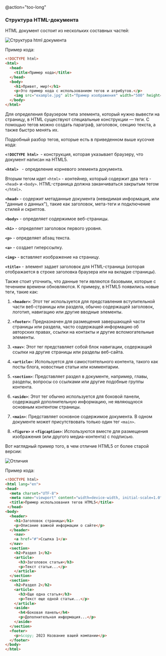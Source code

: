 @action="too-long"

### Структура HTML-документа

HTML документ состоит из нескольких составных частей:

![Структура html документа](/html_course/course/module%201/lesson%202/media/html-struktura-2.jpg)

Пример кода:
```html
<!DOCTYPE html>
<html>
  <head>
    <title>Пример кода</title>
  </head>
  <body>
    <h1>Привет, мир!</h1>
    <p>Это пример кода с использованием тегов и атрибутов.</p>
    <img src="example.jpg" alt="Пример изображения" width="500" height="300">
  </body>
</html>
```

Для определения браузером типа элемента, который нужно вывести на страницу, в HTML существуют специальные конструкции — теги. С помощью тегов можно создать параграф, заголовок, секцию текста, а также быстро менять их.

Подробный разбор тегов, которые есть в приведенном выше кусочке кода:

**`<!DOCTYPE html> `**- конструкция, которая указывает браузеру, что документ написан на HTML5.

**`<html> `** - определение корневого элемента документа.

Вторым тегом идет `<html>` - контейнер, который содержит два тега - `<head>` и `<body>`. HTML-страница должна заканчиваться закрытым тегом `</html>`.

**`<head>`** - содержит метаданные документа (невидимая информация, или "данные о данных"), такие как заголовок, мета-теги и подключение стилей и скриптов.

**`<body>`** - определяет содержимое веб-страницы.

**`<h1>`** - определяет заголовок первого уровня.

**`<p>`** - определяет абзац текста.

**`<a>`** - создает гиперссылку.

**`<img>`** - вставляет изображение на страницу. 

**`<title>`** - элемент задает заголовок для HTML-страница (которая отображается в строке заголовка браузера или на вкладке страницы).

Также стоит уточнить, что данные теги являются базовыми, которые с течением времени обновляются. К примеру, в HTML5 появились новые теги, такие как:

1. **`<header>`**: Этот тег используется для представления вступительной части веб-страницы или раздела, обычно содержащей заголовок, логотип, навигацию или другие вводные элементы.

2. **`<footer>`**: Предназначен для размещения завершающей части страницы или раздела, часто содержащей информацию об авторских правах, ссылки на контакты и другие вспомогательные элементы.

3. **`<nav>`**: Этот тег представляет собой блок навигации, содержащий ссылки на другие страницы или разделы веб-сайта.

4. **`<article>`**: Используется для самостоятельного контента, такого как посты блога, новостные статьи или комментарии.

5. **`<section>`**: Представляет раздел в документе, например, главы, разделы, вопросы со ссылками или другие подобные группы контента.

6. **`<aside>`**: Этот тег обычно используется для боковой панели, содержащей дополнительную информацию, не являющуюся основным контентом страницы.

7. **`<main>`**: Представляет основное содержимое документа. В одном документе может присутствовать только один тег `<main>`.

8. **`<figure>`** и **`<figcaption>`**: Используются вместе для размещения изображения (или другого медиа-контента) с подписью.

Вот наглядный пример того, в чем отличие HTML5 от более старой версии:

![Отличия](/html_course/course/module%201/lesson%202/media/html5_or_html4.png)

Пример кода:
```html
<!DOCTYPE html>
<html lang="en">
<head>
  <meta charset="UTF-8">
  <meta name="viewport" content="width=device-width, initial-scale=1.0">
  <title>Пример использования тегов HTML5</title>
 </head>
<body>
  <header>
    <h1>Заголовок страницы</h1>
    <p>Описание важной информации о сайте</p>
  </header>
    <nav>
    <a href="#">Ссылка 1</a>
  </nav>
  <section>
    <h2>Раздел 1</h2>
    <article>
      <h3>Заголовок статьи</h3>
      <p>Текст статьи...</p>
    </article>
  </section>
  <section>
    <h2>Раздел 2</h2>
    <article>
      <h3>Еще одна статья</h3>
      <p>Текст еще одной статьи...</p>
    </article>
    <aside>
      <h4>Боковая панель</h4>
      <p>Дополнительная информация...</p>
    </aside>
  </section>
  <footer>
    <p>&copy; 2023 Название вашей компании</p>
  </footer>
</body>
</html>
```
